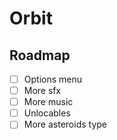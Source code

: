 # Orbit

## Roadmap

- [ ] Options menu
- [ ] More sfx
- [ ] More music
- [ ] Unlocables
- [ ] More asteroids type
